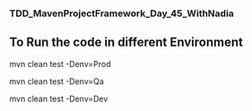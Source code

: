### TDD_MavenProjectFramework_Day_45_WithNadia




## To Run the code in different Environment
mvn clean test -Denv=Prod

mvn clean test -Denv=Qa

mvn clean test -Denv=Dev
